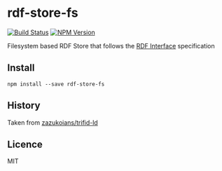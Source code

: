 # rdf-store-fs

[![Build Status](https://travis-ci.org/rdf-ext/rdf-store-fs.svg?branch=master)](https://travis-ci.org/rdf-ext/rdf-store-fs)
[![NPM Version](https://img.shields.io/npm/v/rdf-store-fs.svg?style=flat)](https://npm.im/rdf-store-fs)

Filesystem based RDF Store that follows the [RDF Interface](http://bergos.github.io/rdf-ext-spec/) specification

## Install

```
npm install --save rdf-store-fs
```

## History

Taken from [zazukoians/trifid-ld](https://github.com/zazukoians/trifid-ld)

## Licence

MIT